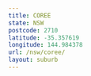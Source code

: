 ```yaml
---
title: COREE
state: NSW
postcode: 2710
latitude: -35.357619
longitude: 144.984378
url: /nsw/coree/
layout: suburb
---
```

